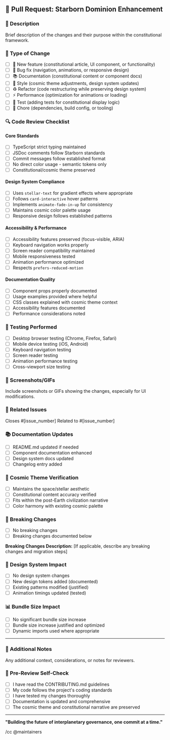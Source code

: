 ## 🌟 Pull Request: Starborn Dominion Enhancement

### 📝 Description
Brief description of the changes and their purpose within the constitutional framework.

### 🎯 Type of Change
- [ ] 🚀 New feature (constitutional article, UI component, or functionality)
- [ ] 🐛 Bug fix (navigation, animations, or responsive design)
- [ ] 📚 Documentation (constitutional content or component docs)
- [ ] 🎨 Style (cosmic theme adjustments, design system updates)
- [ ] ♻️ Refactor (code restructuring while preserving design system)
- [ ] ⚡ Performance (optimization for animations or loading)
- [ ] 🧪 Test (adding tests for constitutional display logic)
- [ ] 🔧 Chore (dependencies, build config, or tooling)

### 🔍 Code Review Checklist

#### Core Standards
- [ ] TypeScript strict typing maintained
- [ ] JSDoc comments follow Starborn standards  
- [ ] Commit messages follow established format
- [ ] No direct color usage - semantic tokens only
- [ ] Constitutional/cosmic theme preserved

#### Design System Compliance
- [ ] Uses `stellar-text` for gradient effects where appropriate
- [ ] Follows `card-interactive` hover patterns
- [ ] Implements `animate-fade-in-up` for consistency
- [ ] Maintains cosmic color palette usage
- [ ] Responsive design follows established patterns

#### Accessibility & Performance
- [ ] Accessibility features preserved (focus-visible, ARIA)
- [ ] Keyboard navigation works properly
- [ ] Screen reader compatibility maintained
- [ ] Mobile responsiveness tested
- [ ] Animation performance optimized
- [ ] Respects `prefers-reduced-motion`

#### Documentation Quality
- [ ] Component props properly documented
- [ ] Usage examples provided where helpful
- [ ] CSS classes explained with cosmic theme context
- [ ] Accessibility features documented
- [ ] Performance considerations noted

### 🧪 Testing Performed
- [ ] Desktop browser testing (Chrome, Firefox, Safari)
- [ ] Mobile device testing (iOS, Android)
- [ ] Keyboard navigation testing
- [ ] Screen reader testing
- [ ] Animation performance testing
- [ ] Cross-viewport size testing

### 📸 Screenshots/GIFs
Include screenshots or GIFs showing the changes, especially for UI modifications.

### 🔗 Related Issues
Closes #[issue_number]
Related to #[issue_number]

### 📚 Documentation Updates
- [ ] README.md updated if needed
- [ ] Component documentation enhanced
- [ ] Design system docs updated
- [ ] Changelog entry added

### 🌌 Cosmic Theme Verification
- [ ] Maintains the space/stellar aesthetic
- [ ] Constitutional content accuracy verified
- [ ] Fits within the post-Earth civilization narrative
- [ ] Color harmony with existing cosmic palette

### 🔄 Breaking Changes
- [ ] No breaking changes
- [ ] Breaking changes documented below

**Breaking Changes Description:**
[If applicable, describe any breaking changes and migration steps]

### 🎨 Design System Impact
- [ ] No design system changes
- [ ] New design tokens added (documented)
- [ ] Existing patterns modified (justified)
- [ ] Animation timings updated (tested)

### 📊 Bundle Size Impact
- [ ] No significant bundle size increase
- [ ] Bundle size increase justified and optimized
- [ ] Dynamic imports used where appropriate

---

### 🌟 Additional Notes
Any additional context, considerations, or notes for reviewers.

### 🚀 Pre-Review Self-Check
- [ ] I have read the CONTRIBUTING.md guidelines
- [ ] My code follows the project's coding standards
- [ ] I have tested my changes thoroughly
- [ ] Documentation is updated and comprehensive
- [ ] The cosmic theme and constitutional narrative are preserved

---

**"Building the future of interplanetary governance, one commit at a time."**

/cc @maintainers